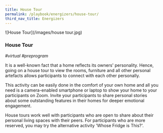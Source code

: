 ```yaml
---
title: House Tour
permalink: /playbook/energizers/house-tour/
third_nav_title: Energizers
---
```

![House Tour](/images/house tour.jpg)
### House Tour
*#virtual #preprogram*

It is a well-known fact that a home reflects its owners' personality. Hence, going on a house tour to view the rooms, furniture and all other personal artefacts allows participants to connect with each other personally.

This activity can be easily done in the comfort of your own home and all you need is a camera-enabled smartphone or laptop to show your home to your participants on Zoom. Invite your participants to share personal stories about some outstanding features in their homes for deeper emotional engagement. 

House tours work well with participants who are open to share about their personal living spaces with their peers. For participants who are more reserved, you may try the alternative activity 'Whose Fridge is This?'. 
